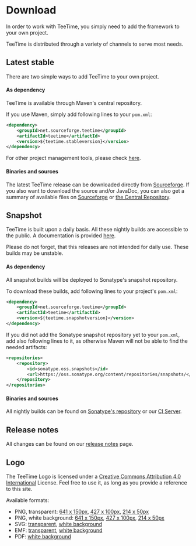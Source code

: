 # Download

In order to work with TeeTime, you simply need to add the framework to your own project.

TeeTime is distributed through a variety of channels to serve most needs.

## Latest stable

There are two simple ways to add TeeTime to your own project.

#### As dependency

TeeTime is available through Maven's central repository.

If you use Maven, simply add following lines to your ``pom.xml``:

```xml
<dependency>
	<groupId>net.sourceforge.teetime</groupId>
	<artifactId>teetime</artifactId>
	<version>${teetime.stableversion}</version>
</dependency>
```

For other project management tools, please check [here](nomaven.html). 

#### Binaries and sources

The latest TeeTime release can be downloaded directly from [Sourceforge](https://sourceforge.net/projects/teetime/files/latest/download). If you also want to download the source and/or JavaDoc, you can also get a summary of available files on [Sourceforge](https://sourceforge.net/projects/teetime/files/) or [the Central Repository](http://search.maven.org/#search%7Cgav%7C1%7Cg%3A%22net.sourceforge.teetime%22%20AND%20a%3A%22teetime%22).

## Snapshot

TeeTime is built upon a daily basis. All these nightly builds are accessible to the public. A documentation is provided [here](apidocs/index.html).

Please do not forget, that this releases are not intended for daily use. These builds may be unstable.

#### As dependency 

All snapshot builds will be deployed to Sonatype's snapshot repository.

To download these builds, add following lines to your project's ``pom.xml``: 

```xml
<dependency>
	<groupId>net.sourceforge.teetime</groupId>
  	<artifactId>teetime</artifactId>
  	<version>${teetime.snapshotversion}</version>
</dependency>
```

If you did not add the Sonatype snapshot repository yet to your ``pom.xml``, add also following lines to it, as otherwise Maven will not be able to find the needed artifacts:

```xml
<repositories>
	<repository>
		<id>sonatype.oss.snapshots</id>
		<url>https://oss.sonatype.org/content/repositories/snapshots/</url>
	</repository>
</repositories>
```


#### Binaries and sources

All nightly builds can be found on [Sonatype's repository](https://oss.sonatype.org/content/repositories/snapshots/net/sourceforge/teetime/teetime/) or our [CI Server](https://build.se.informatik.uni-kiel.de/jenkins/view/TeeTime/job/teetime-nighly-release/lastSuccessfulBuild/artifact/target/).

## Release notes

All changes can be found on our [release notes](changes-report.html) page.

## Logo

The TeeTime Logo is licensed under a [Creative Commons Attribution 4.0 International](http://creativecommons.org/licenses/by/4.0/) License. Feel free to use it, as long as you provide a reference to this site.

Available formats:

* PNG, transparent: [641 x 150px](images/teetime-transparent-150.png), [427 x 100px](images/teetime-transparent-100.png), [214 x 50px](images/teetime-transparent-50.png)
* PNG, white background: [641 x 150px](images/teetime-white-150.png), [427 x 100px](images/teetime-white-100.png), [214 x 50px](images/teetime-white-50.png)
* SVG: [transparent](images/teetime-path.svg), [white background](images/teetime-path-white.svg)
* EMF: [transparent](images/teetime-path.emf), [white background](images/teetime-path-white.emf)
* PDF: [white background](images/teetime-path-white.pdf)

